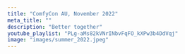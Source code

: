 ```yaml
---
title: "ComfyCon AU, November 2022"
meta_title: ""
description: "Better together"
youtube_playlist: "PLg-aMs82kVNrINbvFqFO_kXPw3b4DdVqj"
image: "images/summer_2022.jpeg"
---
```

